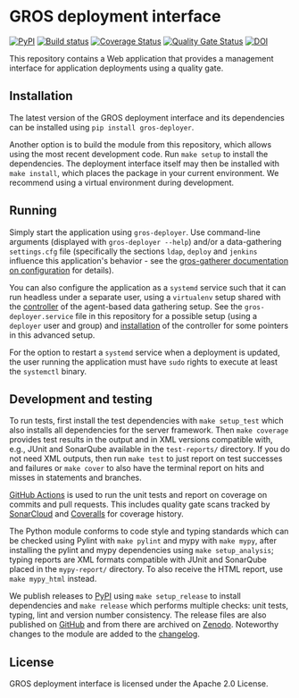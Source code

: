 GROS deployment interface
=========================

[![PyPI](https://img.shields.io/pypi/v/gros-deployer.svg)](https://pypi.python.org/pypi/gros-deployer)
[![Build 
status](https://github.com/grip-on-software/deployer/actions/workflows/status-tests.yml/badge.svg)](https://github.com/grip-on-software/deployer/actions/workflows/status-tests.yml)
[![Coverage 
Status](https://coveralls.io/repos/github/grip-on-software/deployer/badge.svg?branch=master)](https://coveralls.io/github/grip-on-software/deployer?branch=master)
[![Quality Gate
Status](https://sonarcloud.io/api/project_badges/measure?project=grip-on-software_deployer&metric=alert_status)](https://sonarcloud.io/project/overview?id=grip-on-software_deployer)
[![DOI](https://zenodo.org/badge/DOI/10.5281/zenodo.12571035.svg)](https://doi.org/10.5281/zenodo.12571035)

This repository contains a Web application that provides a management interface 
for application deployments using a quality gate.

## Installation

The latest version of the GROS deployment interface and its dependencies can be 
installed using `pip install gros-deployer`.

Another option is to build the module from this repository, which allows using 
the most recent development code. Run `make setup` to install the dependencies. 
The deployment interface itself may then be installed with `make install`, 
which places the package in your current environment. We recommend using 
a virtual environment during development.

## Running

Simply start the application using `gros-deployer`. Use command-line arguments 
(displayed with `gros-deployer --help`) and/or a data-gathering `settings.cfg` 
file (specifically the sections `ldap`, `deploy` and `jenkins` influence this 
application's behavior - see the [gros-gatherer documentation on 
configuration](https://gros.liacs.nl/data-gathering/configuration.html) for 
details).

You can also configure the application as a `systemd` service such that it can 
run headless under a separate user, using a `virtualenv` setup shared with the 
[controller](https://gros.liacs.nl/data-gathering/api.html#controller-api) of 
the agent-based data gathering setup. See the `gros-deployer.service` file in 
this repository for a possible setup (using a `deployer` user and group) and 
[installation](https://gros.liacs.nl/data-gathering/installation.html#controller) 
of the controller for some pointers in this advanced setup.

For the option to restart a `systemd` service when a deployment is updated, the 
user running the application must have `sudo` rights to execute at least the 
`systemctl` binary.

## Development and testing

To run tests, first install the test dependencies with `make setup_test` which 
also installs all dependencies for the server framework. Then `make coverage` 
provides test results in the output and in XML versions compatible with, e.g., 
JUnit and SonarQube available in the `test-reports/` directory. If you do not 
need XML outputs, then run `make test` to just report on test successes and 
failures or `make cover` to also have the terminal report on hits and misses in 
statements and branches.

[GitHub Actions](https://github.com/grip-on-software/deployer/actions) 
is used to run the unit tests and report on coverage on commits and pull 
requests. This includes quality gate scans tracked by 
[SonarCloud](https://sonarcloud.io/project/overview?id=grip-on-software_deployer) 
and [Coveralls](https://coveralls.io/github/grip-on-software/deployer) for 
coverage history.

The Python module conforms to code style and typing standards which can be 
checked using Pylint with `make pylint` and mypy with `make mypy`, after 
installing the pylint and mypy dependencies using `make setup_analysis`; typing 
reports are XML formats compatible with JUnit and SonarQube placed in the 
`mypy-report/` directory. To also receive the HTML report, use `make mypy_html` 
instead.

We publish releases to [PyPI](https://pypi.org/project/gros-deployer/) using 
`make setup_release` to install dependencies and `make release` which performs 
multiple checks: unit tests, typing, lint and version number consistency. The 
release files are also published on 
[GitHub](https://github.com/grip-on-software/deployer/releases) and from there 
are archived on [Zenodo](https://zenodo.org/doi/10.5281/zenodo.12571034). 
Noteworthy changes to the module are added to the [changelog](CHANGELOG.md).

## License

GROS deployment interface is licensed under the Apache 2.0 License.
